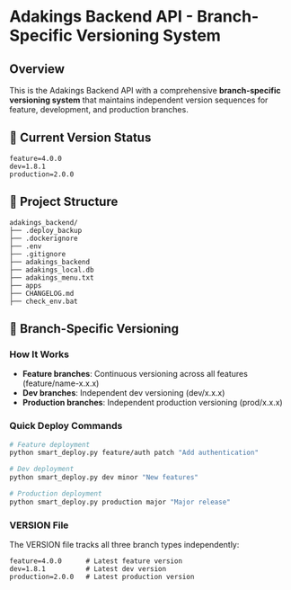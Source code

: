 # Adakings Backend API - Branch-Specific Versioning System

## Overview
This is the Adakings Backend API with a comprehensive **branch-specific versioning system** that maintains independent version sequences for feature, development, and production branches.

## 🚀 Current Version Status

```
feature=4.0.0
dev=1.8.1
production=2.0.0
```

## 📁 Project Structure

```
adakings_backend/
├── .deploy_backup
├── .dockerignore
├── .env
├── .gitignore
├── adakings_backend
├── adakings_local.db
├── adakings_menu.txt
├── apps
├── CHANGELOG.md
├── check_env.bat
```

## 🔧 Branch-Specific Versioning

### How It Works
- **Feature branches**: Continuous versioning across all features (feature/name-x.x.x)
- **Dev branches**: Independent dev versioning (dev/x.x.x)  
- **Production branches**: Independent production versioning (prod/x.x.x)

### Quick Deploy Commands

```bash
# Feature deployment
python smart_deploy.py feature/auth patch "Add authentication"

# Dev deployment
python smart_deploy.py dev minor "New features"

# Production deployment
python smart_deploy.py production major "Major release"
```

### VERSION File
The VERSION file tracks all three branch types independently:
```
feature=4.0.0      # Latest feature version
dev=1.8.1          # Latest dev version
production=2.0.0   # Latest production version
```

